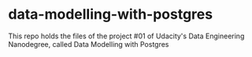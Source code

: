 # data-modelling-with-postgres
This repo holds the files of the project #01 of Udacity's Data Engineering Nanodegree, called Data Modelling with Postgres
